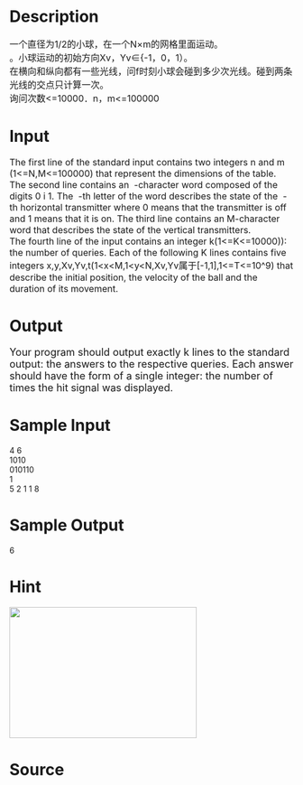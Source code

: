 
# Description

<div class="content"><p><span style="font-size: medium">一个直径为1/2的小球，在一个N×m的网格里面运动。<br/>
。小球运动的初始方向Xv，Yv∈{-1，0，1）。<br/>
在横向和纵向都有一些光线，问f时刻小球会碰到多少次光线。碰到两条光线的交点只计算一次。<br/>
询问次数&lt;=10000．n，m&lt;=100000</span></p></div>

# Input

<div class="content"><p><span style="font-size: medium">The first line of the standard input contains two integers n and m (1&lt;=N,M&lt;=100000) that represent the dimensions of the table. The second line contains an  -character word composed of the digits 0 i 1. The  -th letter of the word describes the state of the  -th horizontal transmitter where 0 means that the transmitter is off and 1 means that it is on. The third line contains an M-character word that describes the state of the vertical transmitters. <br/>
The fourth line of the input contains an integer k(1&lt;=K&lt;=10000)): the number of queries. Each of the following K lines contains five integers x,y,Xv,Yv,t(1&lt;x&lt;M,1&lt;y&lt;N,Xv,Yv属于[-1,1],1&lt;=T&lt;=10^9) that describe the initial position, the velocity of the ball and the duration of its movement. <br/>
</span></p></div>

# Output

<div class="content"><p><font size="4">Your program should output exactly k lines to the standard output: the answers to the respective queries. Each answer should have the form of a single integer: the number of times the hit signal was displayed. </font></p></div>

# Sample Input

<div class="content"><span class="sampledata">4 6<br/>
1010<br/>
010110<br/>
1<br/>
5 2 1 1 8<br/>
</span></div>

# Sample Output

<div class="content"><span class="sampledata">6</span></div>

# Hint

<div class="content"><p></p><p><img height="232" width="332" alt="" src="source/bzoj/3490/img/aHR0cHM6Ly9seWRzeS5jb20vSnVkZ2VPbmxpbmUvdXBsb2FkLzIwMTQwMy9mZi5qcGc=.jpg"/></p><p></p></div>

# Source

<div class="content"><p><a href="problemset.php?search="></a></p></div>

